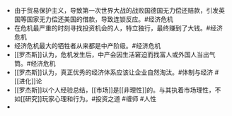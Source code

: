 - 由于贸易保护主义，导致第一次世界大战的战败国德国无力偿还赔款，引发英国等国家无力偿还美国的借款，导致连锁反应。#经济危机
- 在危机最严重的时刻寻找投资机会的人，特立独行，最终赚到了大钱。#经济危机
- 经济危机最大的牺牲者从来都是中产阶级。#经济危机
- [[罗杰斯]]认为，危机发生后，中产会因生活窘迫而找富人或外国人当出气筒。#经济危机
- [[罗杰斯]]认为，真正优秀的经济体系应该让企业自然淘汰。#体制与经济 #[[进化]]论
- [[罗杰斯]]以个人经验总结，[[市场]]是[[非理性]]的。与其执着市场理性，不如[[研究]]玩家心理和行为。#投资之道 #缠师 #人性
-
